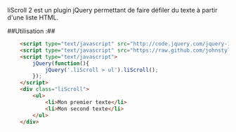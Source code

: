 liScroll 2 est un plugin jQuery permettant de faire défiler du texte à partir d'une liste HTML.

##Utilisation :##
```html
	<script type="text/javascript" src="http://code.jquery.com/jquery-1.7.2.min.js"></script>
	<script type="text/javascript" src="https://raw.github.com/johnstyle/jQuery-liScroll2/master/jquery.liScroll2.js"></script>
	<script type="text/javascript">
		jQuery(function(){
			jQuery('.liScroll > ul').liScroll();
		});
	</script>
	<div class="liScroll">
		<ul>
			<li>Mon premier texte</li>
			<li>Mon second texte</li>
		</ul>
	</div>
```